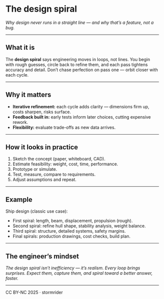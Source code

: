 # The design spiral

*Why design never runs in a straight line — and why that’s a feature, not a bug.*

---

## What it is

The **design spiral** says engineering moves in loops, not lines. You begin with rough guesses, circle back to refine them, and each pass tightens accuracy and detail. Don’t chase perfection on pass one — orbit closer with each cycle.

---

## Why it matters

- **Iterative refinement:** each cycle adds clarity — dimensions firm up, costs sharpen, risks surface.
- **Feedback built in:** early tests inform later choices, cutting expensive rework.
- **Flexibility:** evaluate trade-offs as new data arrives.

---

## How it looks in practice

1. Sketch the concept (paper, whiteboard, CAD).
2. Estimate feasibility: weight, cost, time, performance.
3. Prototype or simulate.
4. Test, measure, compare to requirements.
5. Adjust assumptions and repeat.

---

## Example

Ship design (classic use case):

- First spiral: length, beam, displacement, propulsion (rough).
- Second spiral: refine hull shape, stability analysis, weight balance.
- Third spiral: structure, detailed systems, safety margins.
- Final spirals: production drawings, cost checks, build plan.

---

## The engineer’s mindset

*The design spiral isn’t inefficiency — it’s realism. Every loop brings surprises. Expect them, capture them, and spiral toward a better answer, faster.*

---

CC BY-NC 2025 · stormrider
